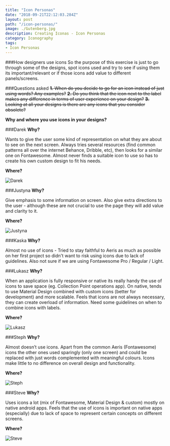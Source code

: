 ```yaml
---
title: "Icon Personas"
date: "2018-09-21T22:12:03.284Z"
layout: post
path: "/icon-personas/"
image: ./Gutenberg.jpg
description: Creating Iconas - Icon Personas
category: Iconography
tags:
- Icon Personas
---
```


###How designers use icons
So the purpose of this exercise is just to go through some of the designs, spot icons used and try to see if using them its important/relevant or if those icons add value to different panels/screens.

###Questions asked
~~**1.** When do you decide to go for an icon instead of just using words? Any examples?~~
~~**2.** Do you think that the icon next to the label makes any difference in terms of user experience on your design?~~
~~**3.** Looking at  all your designs is there are any icons that you consider obsolete?~~

__Why and where you use icons in your designs?__

<!--more-->

###Darek
__Why?__

Wants to give the user some kind of representation on what they are about to see on the next screen. Always tries several resources (find common patterns all over the internet Behance, Dribble, etc), then looks for a similar one on Fontawesome. Almost never finds a suitable icon to use so has to create his own custom design to fit his needs.

__Where?__

<img src="./darek.jpg" alt="Darek">

###Justyna
__Why?__

Give emphasis to some information on screen. Also give extra directions to the user - although these are not crucial to use the page they will add value and clarity to it.

__Where?__

<img src="./justyna.jpg" alt="Justyna">

###Kaska
__Why?__

Almost no use of icons - Tried to stay faithful to Aeris as much as possible on her first project so didn't want to risk using icons due to lack of guidelines. Also not sure if we are using Fontawesome Pro / Regular / Light.

###Lukasz
__Why?__

When an application is fully responsive or native its really handy the use of icons to save space (eg. Collection Point operations app). On native, tends to use Material Design combined with custom icons (better for development) and more scalable. 
Feels that icons are not always necessary, they can create overload of information. Need some guidelines on when to combine icons with labels.

__Where?__

<img src="./lukasz.jpg" alt="Lukasz">

###Steph
__Why?__

Almost doesn’t use icons. Apart from the common Aeris (Fontawesome) icons the other ones used sparingly (only one screen) and could be replaced with just words complemented with meaningful colours. Icons make little to no difference on overall design and functionality.

__Where?__

<img src="./steph.jpg" alt="Steph">

###Steve
__Why?__

Uses icons a lot (mix of Fontawesome, Material Design & custom) mostly on native android apps. Feels that the use of icons is important on native apps (especially) due to lack of space to represent certain concepts on different screens.

__Where?__

<img src="./steve.jpg" alt="Steve">